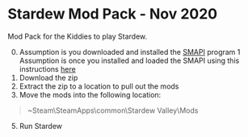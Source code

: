 # Stardew Mod Pack - Nov 2020
Mod Pack for the Kiddies to play Stardew. 

0. Assumption is you downloaded and installed the [SMAPI](https://smapi.io/) program
1 Assumption is once you installed and loaded the SMAPI using this instructions [here](https://stardewvalleywiki.com/Modding:Installing_SMAPI_on_Windows)
2. Download the zip
3. Extract the zip to a location to pull out the mods
4. Move the mods into the following location:
> ~Steam\SteamApps\common\Stardew Valley\Mods
5. Run Stardew
